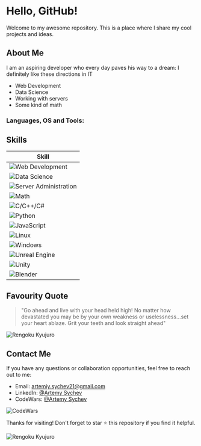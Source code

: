 # Hello, GitHub!

Welcome to my awesome repository. This is a place where I share my cool projects and ideas.

## About Me

I am an aspiring developer who every day paves his way to a dream:
I definitely like these directions in IT

- Web Development
- Data Science
- Working with servers
- Some kind of math

### Languages, OS and Tools:

## Skills

| Skill               |
|---------------------|
| ![Web Development](web_dev_icon.png)   | 
| ![Data Science](data_science_icon.png) |
| ![Server Administration](server_icon.png) |
| ![Math](math_icon.png)               |
| ![C/C++/C#](ccppcsharp_icon.png)     |
| ![Python](https://cdn3.iconfinder.com/data/icons/logos-and-brands-adobe/512/267_Python-512.png)
| ![JavaScript](javascript_icon.png)   |
| ![Linux](linux_icon.png)             |
| ![Windows](windows_icon.png)         |
| ![Unreal Engine](unreal_icon.png)   |
| ![Unity](unity_icon.png)             |
| ![Blender](blender_icon.png)         |


## Favourity Quote

> "Go ahead and live with your head held high! No matter how devastated you may be by your own weakness or uselessness…set your heart ablaze. Grit your teeth and look straight ahead"


![Rengoku Kyujuro](https://media.tenor.com/ButPqvDjPgAAAAAd/rengoku-9th-form.gif)

## Contact Me

If you have any questions or collaboration opportunities, feel free to reach out to me:

- Email: artemiy.sychev21@gmail.com
- LinkedIn: [@Artemy Sychev](https://www.linkedin.com/in/artemy-sychev-803465207/)
- CodeWars: [@Artemy Sychev](https://www.codewars.com/users/Artemy%20Sychev)

![CodeWars](https://www.codewars.com/users/Artemy%20Sychev/badges/large)

Thanks for visiting! Don't forget to star ⭐ this repository if you find it helpful.

![Rengoku Kyujuro](https://media.tenor.com/LLEDRF5f4TMAAAAC/rengoku-vs-akaza.gif)
